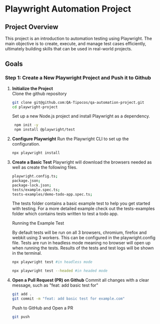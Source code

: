 # Playwright Automation Project

## Project Overview

This project is an introduction to automation testing using Playwright. The main objective is to create, execute, and manage test cases efficiently, ultimately building skills that can be used in real-world projects.

## Goals

### Step 1: Create a New Playwright Project and Push it to Github

1. **Initialize the Project**  
   Clone the github repository

   ```bash
   git clone git@github.com:QA-Tipocos/qa-automation-project.git
   cd playwright-project
   ```

   Set up a new Node.js project and install Playwright as a dependency.

   ```bash
    npm init -y
    npm install @playwright/test
   ```

2. **Configure Playwright**
   Run the Playwright CLI to set up the configuration.

   ```bash
   npx playwright install
   ```

3. **Create a Basic Test**
   Playwright will download the browsers needed as well as create the following files.

   ```bash
   playwright.config.ts;
   package.json;
   package-lock.json;
   tests/example.spec.ts;
   tests-examples/demo-todo-app.spec.ts;
   ```

   The tests folder contains a basic example test to help you get started with testing.
   For a more detailed example check out the tests-examples folder which contains tests written to test a todo app.

   Running the Example Test

   By default tests will be run on all 3 browsers, chromium, firefox and webkit using 3 workers. This can be configured in the playwright.config file.
   Tests are run in headless mode meaning no browser will open up when running the tests. Results of the tests and test logs will be shown in the terminal.

   ```bash
   npx playwright test #in headless mode
   ```

   ```bash
   npx playwright test --headed #in headed mode
   ```

4. **Open a Pull Request (PR) on Github**
   Commit all changes with a clear message, such as "feat: add basic test for"

   ```bash
   git add .
   git commit -m "feat: add basic test for example.com"
   ```

   Push to GitHub and Open a PR

   ```bash
   git push
   ```
